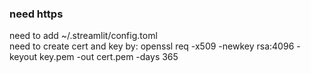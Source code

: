 ### need https 
need to add ~/.streamlit/config.toml  
need to create cert and key by:
openssl req -x509 -newkey rsa:4096 -keyout key.pem -out cert.pem -days 365

